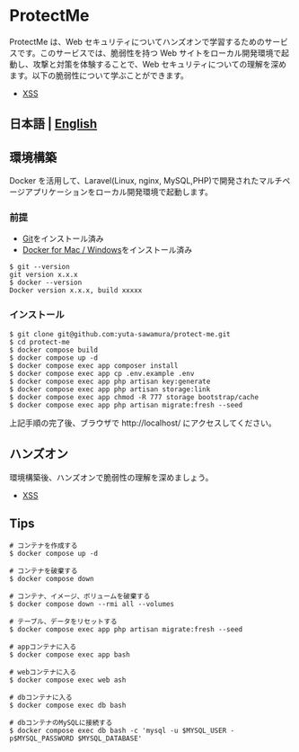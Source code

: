 # ProtectMe

ProtectMe は、Web セキュリティについてハンズオンで学習するためのサービスです。このサービスでは、脆弱性を持つ Web サイトをローカル開発環境で起動し、攻撃と対策を体験することで、Web セキュリティについての理解を深めます。以下の脆弱性について学ぶことができます。

-   [XSS](./docs/ja/XSS.md)

## 日本語 | [English](./docs/en/README.md)

## 環境構築

Docker を活用して、Laravel(Linux, nginx, MySQL,PHP)で開発されたマルチページアプリケーションをローカル開発環境で起動します。

### 前提

-   [Git](https://git-scm.com/)をインストール済み
-   [Docker for Mac / Windows](https://www.docker.com/products/docker-desktop/)をインストール済み

```console
$ git --version
git version x.x.x
$ docker --version
Docker version x.x.x, build xxxxx
```

### インストール

```console
$ git clone git@github.com:yuta-sawamura/protect-me.git
$ cd protect-me
$ docker compose build
$ docker compose up -d
$ docker compose exec app composer install
$ docker compose exec app cp .env.example .env
$ docker compose exec app php artisan key:generate
$ docker compose exec app php artisan storage:link
$ docker compose exec app chmod -R 777 storage bootstrap/cache
$ docker compose exec app php artisan migrate:fresh --seed
```

上記手順の完了後、ブラウザで http://localhost/ にアクセスしてください。

## ハンズオン

環境構築後、ハンズオンで脆弱性の理解を深めましょう。

-   [XSS](./docs/ja/XSS.md)

## Tips

```console
# コンテナを作成する
$ docker compose up -d

# コンテナを破棄する
$ docker compose down

# コンテナ、イメージ、ボリュームを破棄する
$ docker compose down --rmi all --volumes

# テーブル、データをリセットする
$ docker compose exec app php artisan migrate:fresh --seed

# appコンテナに入る
$ docker compose exec app bash

# webコンテナに入る
$ docker compose exec web ash

# dbコンテナに入る
$ docker compose exec db bash

# dbコンテナのMySQLに接続する
$ docker compose exec db bash -c 'mysql -u $MYSQL_USER -p$MYSQL_PASSWORD $MYSQL_DATABASE'
```
